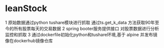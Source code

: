# leanStock

1 原始数据通过python tushare模块进行抓取 通过ts.get_k_data 方法获取90年至今的所有股票每天的交易数据
2 spring booter服务提供接口 对股票数据进行分析监控和抓取
3 通过dockerfile初始化python和tushare环境,基于 alpine 并发布镜像在dockerhub镜像仓库
